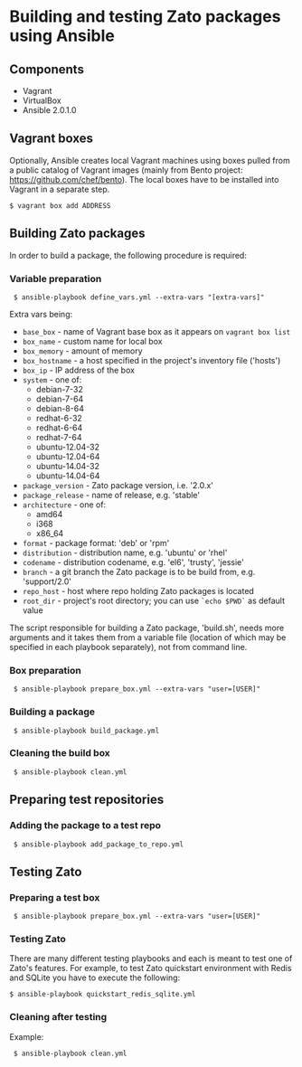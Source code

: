 # Building and testing Zato packages using Ansible <a id="building-testing"></a>

## Components <a id="components"></a>

* Vagrant
* VirtualBox
* Ansible 2.0.1.0

## Vagrant boxes

Optionally, Ansible creates local Vagrant machines using boxes pulled from a public
catalog of Vagrant images (mainly from Bento project:
https://github.com/chef/bento). The local boxes have to be installed
into Vagrant in a separate step.

```
$ vagrant box add ADDRESS
```

## Building Zato packages

In order to build a package, the following procedure is required:

### Variable preparation

```
 $ ansible-playbook define_vars.yml --extra-vars "[extra-vars]"
```

Extra vars being:

- `base_box` - name of Vagrant base box as it appears on `vagrant box list`
- `box_name` - custom name for local box
- `box_memory` - amount of memory
- `box_hostname` - a host specified in the project's inventory file ('hosts')
- `box_ip` - IP address of the box
- `system` - one of:
    - debian-7-32
    - debian-7-64
    - debian-8-64
    - redhat-6-32
    - redhat-6-64
    - redhat-7-64
    - ubuntu-12.04-32
    - ubuntu-12.04-64
    - ubuntu-14.04-32
    - ubuntu-14.04-64
- `package_version` - Zato package version, i.e. '2.0.x'
- `package_release` - name of release, e.g. 'stable'
- `architecture` - one of:
    - amd64
    - i368
    - x86_64
- `format` - package format: 'deb' or 'rpm'
- `distribution` - distribution name, e.g. 'ubuntu' or 'rhel'
- `codename` - distribution codename, e.g. 'el6', 'trusty', 'jessie'
- `branch` - a git branch the Zato package is to be build from, e.g. 'support/2.0'
- `repo_host` - host where repo holding Zato packages is located
- `root_dir` - project's root directory; you can use `` `echo $PWD` `` as default value

The script responsible for building a Zato package, 'build.sh', needs
more arguments and it takes them from a variable file (location of which
may be specified in each playbook separately), not from command line.

### Box preparation

```
 $ ansible-playbook prepare_box.yml --extra-vars "user=[USER]"
```

### Building a package

```
 $ ansible-playbook build_package.yml
```

### Cleaning the build box

```
 $ ansible-playbook clean.yml
```

## Preparing test repositories

### Adding the package to a test repo

```
 $ ansible-playbook add_package_to_repo.yml
```

## Testing Zato

### Preparing a test box

```
 $ ansible-playbook prepare_box.yml --extra-vars "user=[USER]"
```

### Testing Zato

There are many different testing playbooks and each is meant to test
one of Zato's features. For example, to test Zato quickstart
environment with Redis and SQLite you have to execute the following:

```
$ ansible-playbook quickstart_redis_sqlite.yml

```

### Cleaning after testing

Example:

```
 $ ansible-playbook clean.yml
```
